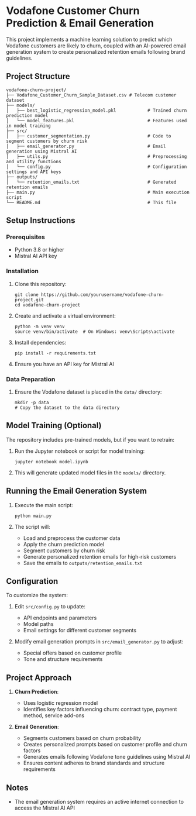 # Vodafone Customer Churn Prediction & Email Generation

This project implements a machine learning solution to predict which Vodafone customers are likely to churn, coupled with an AI-powered email generation system to create personalized retention emails following brand guidelines.

## Project Structure

```
vodafone-churn-project/
├── Vodafone_Customer_Churn_Sample_Dataset.csv # Telecom customer dataset
├── models/
│   ├── best_logistic_regression_model.pkl            # Trained churn prediction model
│   └── model_features.pkl                            # Features used in model training
├── src/
│   ├── customer_segmentation.py                      # Code to segment customers by churn risk
│   ├── email_generator.py                            # Email generation using Mistral AI
│   ├── utils.py                                      # Preprocessing and utility functions
│   └── config.py                                     # Configuration settings and API keys
├── outputs/
│   └── retention_emails.txt                          # Generated retention emails
├── main.py                                           # Main execution script
└── README.md                                         # This file
```

## Setup Instructions

### Prerequisites

- Python 3.8 or higher
- Mistral AI API key

### Installation

1. Clone this repository:
   ```
   git clone https://github.com/yourusername/vodafone-churn-project.git
   cd vodafone-churn-project
   ```

2. Create and activate a virtual environment:
   ```
   python -m venv venv
   source venv/bin/activate  # On Windows: venv\Scripts\activate
   ```

3. Install dependencies:
   ```
   pip install -r requirements.txt
   ```

4. Ensure you have an API key for Mistral AI

### Data Preparation

1. Ensure the Vodafone dataset is placed in the `data/` directory:
   ```
   mkdir -p data
   # Copy the dataset to the data directory
   ```

## Model Training (Optional)

The repository includes pre-trained models, but if you want to retrain:

1. Run the Jupyter notebook or script for model training:
   ```
   jupyter notebook model.ipynb
   ```
   
2. This will generate updated model files in the `models/` directory.

## Running the Email Generation System

1. Execute the main script:
   ```
   python main.py
   ```

2. The script will:
   - Load and preprocess the customer data
   - Apply the churn prediction model
   - Segment customers by churn risk
   - Generate personalized retention emails for high-risk customers
   - Save the emails to `outputs/retention_emails.txt`

## Configuration

To customize the system:

1. Edit `src/config.py` to update:
   - API endpoints and parameters
   - Model paths
   - Email settings for different customer segments

2. Modify email generation prompts in `src/email_generator.py` to adjust:
   - Special offers based on customer profile
   - Tone and structure requirements

## Project Approach

1. **Churn Prediction**:
   - Uses logistic regression model
   - Identifies key factors influencing churn: contract type, payment method, service add-ons

2. **Email Generation**:
   - Segments customers based on churn probability
   - Creates personalized prompts based on customer profile and churn factors
   - Generates emails following Vodafone tone guidelines using Mistral AI
   - Ensures content adheres to brand standards and structure requirements

## Notes

- The email generation system requires an active internet connection to access the Mistral AI API
